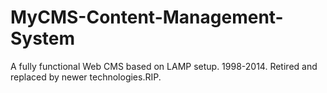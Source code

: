 # MyCMS-Content-Management-System
A fully functional Web CMS based on LAMP setup. 1998-2014. Retired and replaced by newer technologies.RIP.
